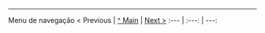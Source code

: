 ---
Menu de navegação
< Previous | [^ Main](https://github.com/TCM22-SIBD-G02/TCM22-SIBD-G02) | [Next >](rebd02.md)
:--- | :---: | ---: 